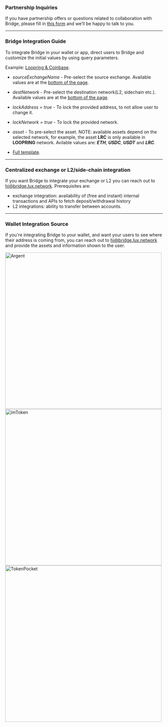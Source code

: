 ### Partnership Inquiries

If you have partnership offers or questions related to collaboration with Bridge, please fill in <a href='https://t507xw0ywxn.typeform.com/to/hecTNbte#name=xxxxx' target='_blank'>this form</a> and we’ll be happy to talk to you.

---

### Bridge Integration Guide

To integrate Bridge in your wallet or app, direct users to Bridge and customize the initial values by using query parameters.

Example: [Loopring & Coinbase](https://www.bridge.lux.network/?destNetwork=LOOPRING_MAINNET&sourceExchangeName=coinbase).

- *sourceExchangeName* - Pre-select the source exchange. Available values are at the <a href='#bottom2'>bottom of the page</a>.


- *destNetwork* - Pre-select the destination network(L2, sidechain etc.). Available values are at the <a href='#bottom'>bottom of the page</a>.
   
- *lockAddress = true* - To lock the provided address, to not allow user to change it.

- *lockNetwork = true* - To lock the provided network.

- *asset* - To pre-select the asset. NOTE: available assets depend on the selected network, for example, the asset **LRC** is only available in **LOOPRING** network. Avilable values are: ***ETH***, ***USDC***, ***USDT*** and ***LRC***.

- [Full template](https://www.bridge.lux.network/?destNetwork=zksync_mainnet&destAddress=zksync%3A0x4d70500858f9705ddbd56d007d13bbc92c9c67d1&lockNetwork=true&lockAddress=true&appName=argent&email=tantushyan2736%40gmail.com).

---

### Centralized exchange or L2/side-chain integration

If you want Bridge to integrate your exchange or L2 you can reach out to hi@bridge.lux.network. Prerequisites are:
- exchange integration: availability of (free and instant) internal transactions and APIs to fetch deposit/withdrawal history
- L2 integrations: ability to transfer between accounts.

---

### Wallet Integration Source

If you're integrating Bridge to your wallet, and want your users to see where their address is coming from, you can reach out to hi@bridge.lux.network and provide the assets and information shown to the user.

<Image className='mx-auto' src="/images/argentIntegr.png" alt="Argent" width="500"/> 
<Image className='mx-auto' src="/images/imTokenIntegr.png" alt="imToken" width="500"/>
<Image className='mx-auto' src="/images/tokenPocketIntegr.png" alt="TokenPocket" width="500"/>